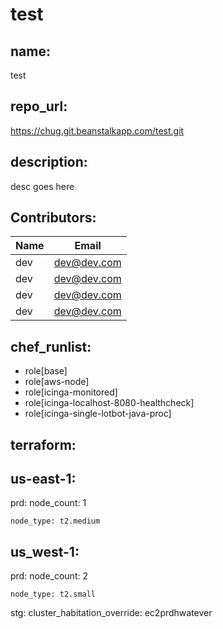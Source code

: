 # test

## name:
  test

## repo_url:
  https://chug.git.beanstalkapp.com/test.git

## description:
  desc goes here

## Contributors: 
| Name | Email |
| ---- | ---- |
|dev|dev@dev.com|
|dev|dev@dev.com|
|dev|dev@dev.com|
|dev|dev@dev.com|


## chef_runlist: 
- role[base] 
- role[aws-node] 
- role[icinga-monitored] 
- role[icinga-localhost-8080-healthcheck] 
- role[icinga-single-lotbot-java-proc] 

## terraform: 
## us-east-1: 
prd: 
    node_count: 1 

    node_type: t2.medium

## us_west-1: 
prd: 
    node_count: 2 

    node_type: t2.small

stg: 
    cluster_habitation_override: ec2prdhwatever
